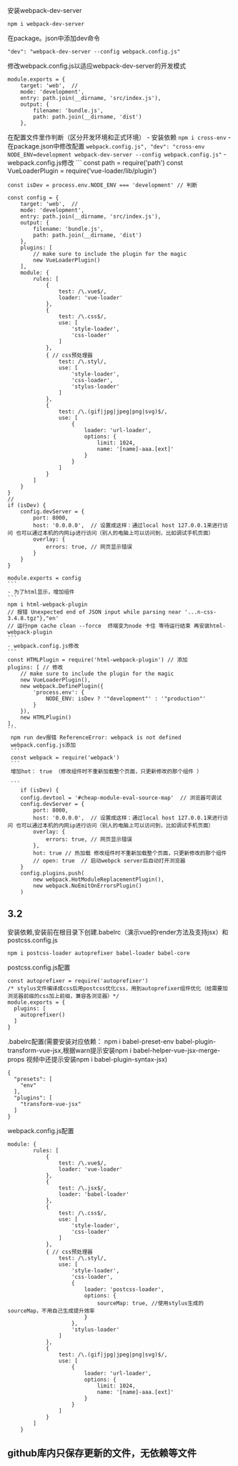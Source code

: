 安装webpack-dev-server
```
npm i webpack-dev-server
```
在package。json中添加dev命令
```
"dev": "webpack-dev-server --config webpack.config.js"
```

修改webpack.config.js以适应webpack-dev-server的开发模式
```
module.exports = {
    target: 'web',  // 
    mode: 'development',
    entry: path.join(__dirname, 'src/index.js'),
    output: {
        filename: 'bundle.js',
        path: path.join(__dirname, 'dist')
    },
```

在配置文件里作判断（区分开发环境和正式环境）
    - 安装依赖
    ```
    npm i cross-env
    ```
    - 在package.json中修改配置
    ```
    webpack.config.js",
    "dev": "cross-env NODE_ENV=development webpack-dev-server --config webpack.config.js"
    ```
    - webpack.config.js修改
    ```
    const path = require('path')
    const VueLoaderPlugin = require('vue-loader/lib/plugin')

    const isDev = process.env.NODE_ENV === 'development' // 判断

    const config = {
        target: 'web',  // 
        mode: 'development',
        entry: path.join(__dirname, 'src/index.js'),
        output: {
            filename: 'bundle.js',
            path: path.join(__dirname, 'dist')
        },
        plugins: [
            // make sure to include the plugin for the magic
            new VueLoaderPlugin()
        ],
        module: {
            rules: [
                {
                    test: /\.vue$/,
                    loader: 'vue-loader'
                },
                {
                    test: /\.css$/,
                    use: [
                        'style-loader',
                        'css-loader'
                    ]
                },
                { // css预处理器
                    test: /\.styl/,
                    use: [
                        'style-loader',
                        'css-loader',
                        'stylus-loader'
                    ]
                },
                {
                    test: /\.(gif|jpg|jpeg|png|svg)$/,
                    use: [
                        {
                            loader: 'url-loader',
                            options: {
                                limit: 1024,
                                name: '[name]-aaa.[ext]'
                            }
                        }
                    ]
                }
            ]
        }
    }
    //
    if (isDev) {
        config.devServer = {
            port: 8000,
            host: '0.0.0.0',  // 设置成这样：通过local host 127.0.0.1来进行访问 也可以通过本机的内网ip进行访问（别人的电脑上可以访问到，比如调试手机页面）
            overlay: {
                errors: true, // 网页显示错误
            }
        }
    }

    module.exports = config
    ```
    - 为了html显示，增加组件
    ```
    npm i html-webpack-plugin
    // 报错 Unexpected end of JSON input while parsing near '...n-css-3.4.8.tgz"},"en'
    // 运行npm cache clean --force  终端变为node 卡住 等待运行结束 再安装html-webpack-plugin
    ```
    - webpack.config.js修改
    ```
    const HTMLPlugin = require('html-webpack-plugin') // 添加
    plugins: [ // 修改
        // make sure to include the plugin for the magic
        new VueLoaderPlugin(),
        new webpack.DefinePlugin({
            'process.env': {
                NODE_ENV: isDev ? '"development"' : '"production"'
            }
        }),
        new HTMLPlugin()
    ],
    ```
     npm run dev报错 ReferenceError: webpack is not defined 
     webpack.config.js添加 
     ```
     const webpack = require('webpack')
     ```
     增加hot： true （修改组件时不重新加载整个页面，只更新修改的那个组件 ）

     ```
        if (isDev) {
        config.devtool = '#cheap-module-eval-source-map'  // 浏览器可调试
        config.devServer = {
            port: 8000,
            host: '0.0.0.0',  // 设置成这样：通过local host 127.0.0.1来进行访问 也可以通过本机的内网ip进行访问（别人的电脑上可以访问到，比如调试手机页面）
            overlay: {
                errors: true, // 网页显示错误
            },
            hot: true // 热加载 修改组件时不重新加载整个页面，只更新修改的那个组件 
            // open: true  // 启动webpck server后自动打开浏览器  
        }
        config.plugins.push(
            new webpack.HotModuleReplacementPlugin(),
            new webpack.NoEmitOnErrorsPlugin()
        )

## 3.2

安装依赖,安装前在根目录下创建.babelrc（演示vue的render方法及支持jsx）和postcss.config.js
```
npm i postcss-loader autoprefixer babel-loader babel-core
```

postcss.config.js配置
```
const autoprefixer = require('autoprefixer')
/* stylus文件编译成css后用postcss优化css，用到autoprefixer组件优化（给需要加浏览器前缀的css加上前缀，兼容各浏览器）*/
module.exports = {
  plugins: [
    autoprefixer()
  ]
}
```

.babelrc配置(需要安装对应依赖： npm i babel-preset-env babel-plugin-transform-vue-jsx,根据warn提示安装npm i babel-helper-vue-jsx-merge-props 视频中还提示安装npm i babel-plugin-syntax-jsx)
```
{
  "presets": [
    "env"
  ],
  "plugins": [
    "transform-vue-jsx"
  ]
}
```

webpack.config.js配置
```
module: {
        rules: [
            {
                test: /\.vue$/,
                loader: 'vue-loader'
            },
            {
                test: /\.jsx$/,
                loader: 'babel-loader'
            },
            {
                test: /\.css$/,
                use: [
                    'style-loader',
                    'css-loader'
                ]
            },
            { // css预处理器
                test: /\.styl/,
                use: [
                    'style-loader',
                    'css-loader',
                    {
                        loader: 'postcss-loader',
                        options: {
                            sourceMap: true, //使用stylus生成的sourceMap，不用自己生成提升效率
                        }
                    },
                    'stylus-loader'
                ]
            },
            {
                test: /\.(gif|jpg|jpeg|png|svg)$/,
                use: [
                    {
                        loader: 'url-loader',
                        options: {
                            limit: 1024,
                            name: '[name]-aaa.[ext]'
                        }
                    }
                ]
            }
        ]
    }
```

  ## github库内只保存更新的文件，无依赖等文件

